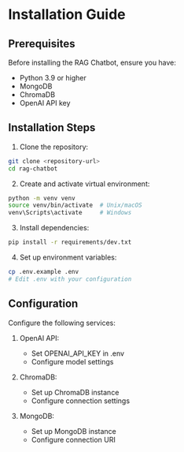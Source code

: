 # Installation Guide

## Prerequisites

Before installing the RAG Chatbot, ensure you have:

- Python 3.9 or higher
- MongoDB
- ChromaDB
- OpenAI API key

## Installation Steps

1. Clone the repository:
```bash
git clone <repository-url>
cd rag-chatbot
```

2. Create and activate virtual environment:
```bash
python -m venv venv
source venv/bin/activate  # Unix/macOS
venv\Scripts\activate     # Windows
```

3. Install dependencies:
```bash
pip install -r requirements/dev.txt
```

4. Set up environment variables:
```bash
cp .env.example .env
# Edit .env with your configuration
```

## Configuration

Configure the following services:

1. OpenAI API:
   - Set OPENAI_API_KEY in .env
   - Configure model settings

2. ChromaDB:
   - Set up ChromaDB instance
   - Configure connection settings

3. MongoDB:
   - Set up MongoDB instance
   - Configure connection URI